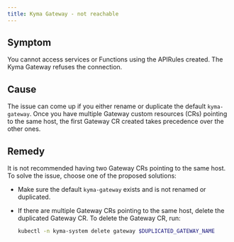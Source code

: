 ```yaml
---
title: Kyma Gateway - not reachable
---
```


## Symptom

You cannot access services or Functions using the APIRules created. The Kyma Gateway refuses the connection.

## Cause

The issue can come up if you either rename or duplicate the default `kyma-gateway`. Once you have multiple Gateway custom resources (CRs) pointing to the same host, the first Gateway CR created takes precedence over the other ones.

## Remedy

It is not recommended having two Gateway CRs pointing to the same host. To solve the issue, choose one of the proposed solutions:

- Make sure the default `kyma-gateway` exists and is not renamed or duplicated.

- If there are multiple Gateway CRs pointing to the same host, delete the duplicated Gateway CR. To delete the Gateway CR, run:

   ```bash
   kubectl -n kyma-system delete gateway $DUPLICATED_GATEWAY_NAME
   ```
